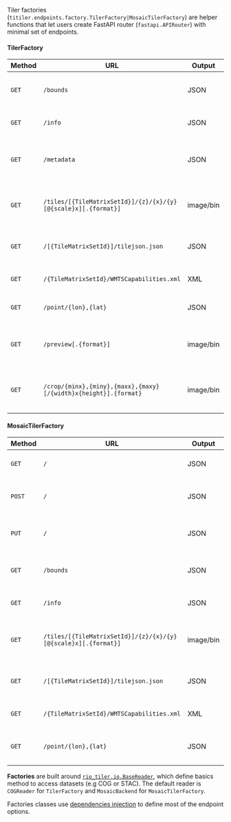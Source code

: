 
Tiler factories (`titiler.endpoints.factory.TilerFactory|MosaicTilerFactory`) are helper functions that let users create FastAPI router (`fastapi.APIRouter`) with minimal set of endpoints.

#### TilerFactory

| Method | URL                                                             | Output    | Description
| ------ | --------------------------------------------------------------- |---------- |--------------
| `GET`  | `/bounds`                                                       | JSON      | return bounds info for a dataset
| `GET`  | `/info`                                                         | JSON      | return basic info for a dataset
| `GET`  | `/metadata`                                                     | JSON      | return info and statistics for a dataset
| `GET`  | `/tiles/[{TileMatrixSetId}]/{z}/{x}/{y}[@{scale}x][.{format}]`  | image/bin | create a web map tile image from a dataset
| `GET`  | `/[{TileMatrixSetId}]/tilejson.json`                            | JSON      | return a Mapbox TileJSON document
| `GET`  | `/{TileMatrixSetId}/WMTSCapabilities.xml`                       | XML       | return OGC WMTS Get Capabilities
| `GET`  | `/point/{lon},{lat}`                                            | JSON      | return pixel value from a dataset
| `GET`  | `/preview[.{format}]`                                           | image/bin | **Optional** - create a preview image from a dataset
| `GET`  | `/crop/{minx},{miny},{maxx},{maxy}[/{width}x{height}].{format}` | image/bin | **Optional** - create an image from part of a dataset

#### MosaicTilerFactory

| Method | URL                                                             | Output    | Description
| ------ | --------------------------------------------------------------- |---------- |--------------
| `GET`  | `/`                                                             | JSON      | return a MosaicJSON document
| `POST` | `/`                                                             | JSON      | create a MosaicJSON from a list of files
| `PUT`  | `/`                                                             | JSON      | update a MosaicJSON from a list of files
| `GET`  | `/bounds`                                                       | JSON      | return bounds info for a MosaicJSON
| `GET`  | `/info`                                                         | JSON      | return basic info for a MosaicJSON
| `GET`  | `/tiles/[{TileMatrixSetId}]/{z}/{x}/{y}[@{scale}x][.{format}]`  | image/bin | create a web map tile image from a MosaicJSON
| `GET`  | `/[{TileMatrixSetId}]/tilejson.json`                            | JSON      | return a Mapbox TileJSON document
| `GET`  | `/{TileMatrixSetId}/WMTSCapabilities.xml`                       | XML       | return OGC WMTS Get Capabilities
| `GET`  | `/point/{lon},{lat}`                                            | JSON      | return pixel value from a MosaicJSON dataset


**Factories** are built around [`rio_tiler.io.BaseReader`](https://cogeotiff.github.io/rio-tiler/advanced/custom_readers/), which define basics method to access datasets (e.g COG or STAC). The default reader is `COGReader` for `TilerFactory` and `MosaicBackend` for `MosaicTilerFactory`.

Factories classes use [dependencies injection](dependencies.md) to define most of the endpoint options.
